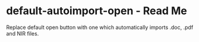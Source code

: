 # default-autoimport-open - Read Me

Replace default open button with one which automatically
imports .doc, .pdf and NIR files.
